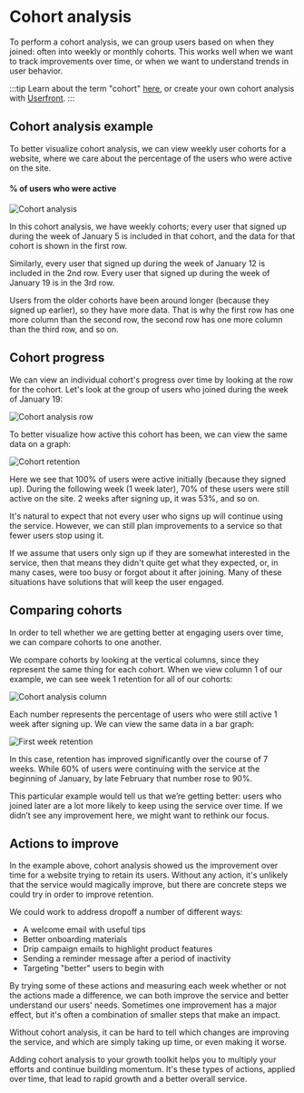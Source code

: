 # Cohort analysis

To perform a cohort analysis, we can group users based on when they joined: often into weekly or monthly cohorts. This works well when we want to track improvements over time, or when we want to understand trends in user behavior.

:::tip
Learn about the term "cohort" [here](/guide/cohort.html), or create your own cohort analysis with [Userfront](https://userfront.com).
:::

## Cohort analysis example

To better visualize cohort analysis, we can view weekly user cohorts for a website, where we care about the percentage of the users who were active on the site.

#### % of users who were active

![Cohort analysis](https://res.cloudinary.com/component/image/upload/v1585000344/permanent/cohort.png)

In this cohort analysis, we have weekly cohorts; every user that signed up during the week of January 5 is included in that cohort, and the data for that cohort is shown in the first row.

Similarly, every user that signed up during the week of January 12 is included in the 2nd row. Every user that signed up during the week of January 19 is in the 3rd row.

Users from the older cohorts have been around longer (because they signed up earlier), so they have more data. That is why the first row has one more column than the second row, the second row has one more column than the third row, and so on.

## Cohort progress

We can view an individual cohort's progress over time by looking at the row for the cohort. Let's look at the group of users who joined during the week of January 19:

![Cohort analysis row](https://res.cloudinary.com/component/image/upload/v1585000344/permanent/cohort-cohort.png)

To better visualize how active this cohort has been, we can view the same data on a graph:

![Cohort retention](https://res.cloudinary.com/component/image/upload/v1585000343/permanent/cohort-retention-time.png)

Here we see that 100% of users were active initially (because they signed up). During the following week (1 week later), 70% of these users were still active on the site. 2 weeks after signing up, it was 53%, and so on.

It's natural to expect that not every user who signs up will continue using the service. However, we can still plan improvements to a service so that fewer users stop using it.

If we assume that users only sign up if they are somewhat interested in the service, then that means they didn't quite get what they expected, or, in many cases, were too busy or forgot about it after joining. Many of these situations have solutions that will keep the user engaged.

## Comparing cohorts

In order to tell whether we are getting better at engaging users over time, we can compare cohorts to one another.

We compare cohorts by looking at the vertical columns, since they represent the same thing for each cohort. When we view column 1 of our example, we can see week 1 retention for all of our cohorts:

![Cohort analysis column](https://res.cloudinary.com/component/image/upload/v1585000343/permanent/cohort-week-1.png)

Each number represents the percentage of users who were still active 1 week after signing up. We can view the same data in a bar graph:

![First week retention](https://res.cloudinary.com/component/image/upload/v1585000343/permanent/cohort-retention-progress.png)

In this case, retention has improved significantly over the course of 7 weeks. While 60% of users were continuing with the service at the beginning of January, by late February that number rose to 90%.

This particular example would tell us that we’re getting better: users who joined later are a lot more likely to keep using the service over time. If we didn’t see any improvement here, we might want to rethink our focus.

## Actions to improve

In the example above, cohort analysis showed us the improvement over time for a website trying to retain its users. Without any action, it's unlikely that the service would magically improve, but there are concrete steps we could try in order to improve retention.

We could work to address dropoff a number of different ways:

- A welcome email with useful tips
- Better onboarding materials
- Drip campaign emails to highlight product features
- Sending a reminder message after a period of inactivity
- Targeting "better" users to begin with

By trying some of these actions and measuring each week whether or not the actions made a difference, we can both improve the service and better understand our users' needs. Sometimes one improvement has a major effect, but it's often a combination of smaller steps that make an impact.

Without cohort analysis, it can be hard to tell which changes are improving the service, and which are simply taking up time, or even making it worse.

Adding cohort analysis to your growth toolkit helps you to multiply your efforts and continue building momentum. It's these types of actions, applied over time, that lead to rapid growth and a better overall service.
